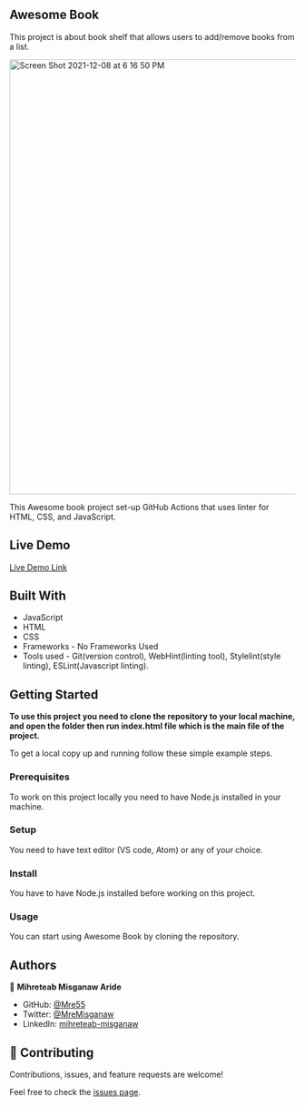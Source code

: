 ## Awesome Book

This project is about book shelf that allows users to add/remove books from a list. 

<img width="765" alt="Screen Shot 2021-12-08 at 6 16 50 PM" src="https://user-images.githubusercontent.com/34578631/145233645-ae283235-69b3-4316-aa92-1778c15bab44.png">

This Awesome book project set-up GitHub Actions that uses linter for HTML, CSS, and JavaScript.

## Live Demo

[Live Demo Link](https://mre55.github.io/Awesome-book/#book-list)

## Built With

- JavaScript
- HTML
- CSS
- Frameworks - No Frameworks Used
- Tools used - Git(version control), WebHint(linting tool), Stylelint(style linting), ESLint(Javascript linting).

## Getting Started

**To use this project you need to clone the repository to your local machine, and open the folder then run index.html file which is the main file of the project.**

To get a local copy up and running follow these simple example steps.

### Prerequisites

To work on this project locally you need to have Node.js installed in your machine.

### Setup

You need to have text editor (VS code, Atom) or any of your choice.

### Install

You have to have Node.js installed before working on this project.

### Usage

You can start using Awesome Book by cloning the repository.



## Authors

👤 **Mihreteab Misganaw Aride**

- GitHub: [@Mre55](https://github.com/Mre55)
- Twitter: [@MreMisganaw](https://twitter.com/MreMisganaw)
- LinkedIn: [mihreteab-misganaw](https://www.linkedin.com/in/mihreteab-misganaw-86249812b/)

## 🤝 Contributing

Contributions, issues, and feature requests are welcome!

Feel free to check the [issues page](../../issues/).
